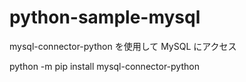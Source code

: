 # python-sample-mysql
mysql-connector-python を使用して MySQL にアクセス

python -m pip install mysql-connector-python
